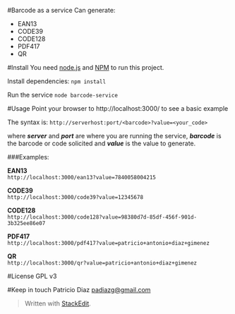 #Barcode as a service
Can generate:
* EAN13
* CODE39
* CODE128
* PDF417
* QR

#Install
You need [node.js](https://nodejs.org) and [NPM](https://www.npmjs.com/) to run this project.

Install dependencies:
``npm install``

Run the service
``node barcode-service``

#Usage
Point your browser to http://localhost:3000/ to see a basic example

The syntax is: 
`http://serverhost:port/<barcode>?value=<your_code>`

where ___server___ and ___port___ are where you are running the service, ___barcode___ is the barcode or code solicited and ___value___ is the value to generate.

###Examples:

**EAN13**  
`http://localhost:3000/ean13?value=7840058004215`

**CODE39**  
`http://localhost:3000/code39?value=12345678`

**CODE128**  
`http://localhost:3000/code128?value=98380d7d-85df-456f-901d-3b325ee86e07`

**PDF417**  
`http://localhost:3000/pdf417?value=patricio+antonio+diaz+gimenez`

**QR**  
`http://localhost:3000/qr?value=patricio+antonio+diaz+gimenez`

#License
GPL v3

#Keep in touch
Patricio Diaz <padiazg@gmail.com>  

> Written with [StackEdit](https://stackedit.io/).
